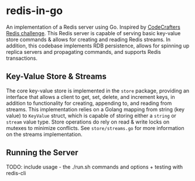 # redis-in-go

An implementation of a Redis server using Go. Inspired by [CodeCrafters Redis challenge](https://app.codecrafters.io/courses/redis/overview). This Redis server is capable of serving basic key-value store commands & allows for creating and reading Redis streams. In addition, this codebase implements RDB persistence, allows for spinning up replica servers and propagating commands, and supports Redis transactions.

## Key-Value Store & Streams

The core key-value store is implemented in the `store` package, providing an interface that allows a client to get, set, delete, and increment keys, in addition to functionality for creating, appending to, and reading from streams. This implementation relies on a Golang mapping from string (key value) to `KeyValue` struct, which is capable of storing either a `string` or `stream` value type. Store operations do rely on read & write locks on mutexes to minimize conflicts. See `store/streams.go` for more information on the streams implementation.

## Running the Server

TODO: include usage - the ./run.sh commands and options + testing with redis-cli
